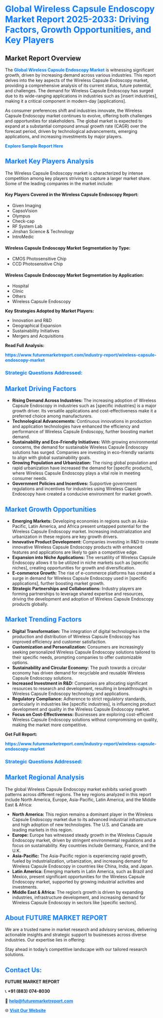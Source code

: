 <h1 style="color: #007BFF;">Global Wireless Capsule Endoscopy Market Report 2025-2033: Driving Factors, Growth Opportunities, and Key Players</h1>

<section id="overview">
<h2>Market Report Overview</h2>
<p>The <a href="https://www.futuremarketreport.com/industry-report/wireless-capsule-endoscopy-market" style="color: #007BFF; text-decoration: none;"><strong>Global Wireless Capsule Endoscopy Market</strong></a> is witnessing significant growth, driven by increasing demand across various industries. This report delves into the key aspects of the Wireless Capsule Endoscopy market, providing a comprehensive analysis of its current status, future potential, and challenges. The demand for Wireless Capsule Endoscopy has surged due to its wide-ranging applications in industries such as [insert industries], making it a critical component in modern-day [applications].</p>
<p>As consumer preferences shift and industries innovate, the Wireless Capsule Endoscopy market continues to evolve, offering both challenges and opportunities for stakeholders. The global market is expected to expand at a substantial compound annual growth rate (CAGR) over the forecast period, driven by technological advancements, emerging applications, and increasing investments by major players.</p>
</section>

<section id="overview">
<p><a href="https://www.futuremarketreport.com/request-sample/reportId=122970" style="color: #007BFF; text-decoration: none;"><strong>Explore Sample Report Here</strong></a></p>
</section>

<section id="key-players">
<h2 style="color: #007BFF;">Market Key Players Analysis</h2>
<p>The Wireless Capsule Endoscopy market is characterized by intense competition among key players striving to capture a larger market share. Some of the leading companies in the market include:</p>
<h4>Key Players Covered in the Wireless Capsule Endoscopy Report:</h4>
<ul><li>Given Imaging</li><li>CapsoVision</li><li>Olympus</li><li>Check-cap</li><li>RF System Lab</li><li>Jinshan Science &amp; Technology</li><li>IntroMedic</li></ul>
<h4>Wireless Capsule Endoscopy Market Segmentation by Type:</h4>
<ul><li>CMOS Photosensitive Chip</li><li>CCD Photosensitive Chip</li></ul>

<h4>Wireless Capsule Endoscopy Market Segmentation by Application:</h4>
<ul><li>Hospital</li><li>Clinic</li><li>Others</li><li>Wireless Capsule Endoscopy</li></ul>
<p><strong>Key Strategies Adopted by Market Players:</strong></p>
<ul>
<li>Innovation and R&D</li>
<li>Geographical Expansion</li>
<li>Sustainability Initiatives</li>
<li>Mergers and Acquisitions</li>
</ul>
</section>

<section>
<p><strong>Read Full Analysis: </strong></p><a href="https://www.futuremarketreport.com/industry-report/wireless-capsule-endoscopy-market" style="color: #007BFF; text-decoration: none;"><strong>https://www.futuremarketreport.com/industry-report/wireless-capsule-endoscopy-market</strong></a>
<h3 style="color: #007BFF;">Strategic Questions Addressed:</h3>
</section>

<section id="driving-factors">
<h2 style="color: #007BFF;">Market Driving Factors</h2>
<ul>
<li><strong>Rising Demand Across Industries:</strong> The increasing adoption of Wireless Capsule Endoscopy in industries such as [specific industries] is a major growth driver. Its versatile applications and cost-effectiveness make it a preferred choice among manufacturers.</li>
<li><strong>Technological Advancements:</strong> Continuous innovations in production and application technologies have enhanced the efficiency and performance of Wireless Capsule Endoscopy, further boosting market demand.</li>
<li><strong>Sustainability and Eco-Friendly Initiatives:</strong> With growing environmental concerns, the demand for sustainable Wireless Capsule Endoscopy solutions has surged. Companies are investing in eco-friendly variants to align with global sustainability goals.</li>
<li><strong>Growing Population and Urbanization:</strong> The rising global population and rapid urbanization have increased the demand for [specific products], where Wireless Capsule Endoscopy plays a vital role in meeting consumer needs.</li>
<li><strong>Government Policies and Incentives:</strong> Supportive government regulations and incentives for industries using Wireless Capsule Endoscopy have created a conducive environment for market growth.</li>
</ul>
</section>

<section id="growth-opportunities">
<h2 style="color: #007BFF;">Market Growth Opportunities</h2>
<ul>
<li><strong>Emerging Markets:</strong> Developing economies in regions such as Asia-Pacific, Latin America, and Africa present untapped potential for the Wireless Capsule Endoscopy market. Increasing industrialization and urbanization in these regions are key growth drivers.</li>
<li><strong>Innovative Product Development:</strong> Companies investing in R&D to create innovative Wireless Capsule Endoscopy products with enhanced features and applications are likely to gain a competitive edge.</li>
<li><strong>Expansion into Niche Applications:</strong> The versatility of Wireless Capsule Endoscopy allows it to be utilized in niche markets such as [specific niches], creating opportunities for growth and diversification.</li>
<li><strong>E-commerce Growth:</strong> The rise of e-commerce platforms has created a surge in demand for Wireless Capsule Endoscopy used in [specific applications], further boosting market growth.</li>
<li><strong>Strategic Partnerships and Collaborations:</strong> Industry players are forming partnerships to leverage shared expertise and resources, driving the development and adoption of Wireless Capsule Endoscopy products globally.</li>
</ul>
</section>

<section id="trending-factors">
<h2 style="color: #007BFF;">Market Trending Factors</h2>
<ul>
<li><strong>Digital Transformation:</strong> The integration of digital technologies in the production and distribution of Wireless Capsule Endoscopy has improved efficiency and customer satisfaction.</li>
<li><strong>Customization and Personalization:</strong> Consumers are increasingly seeking personalized Wireless Capsule Endoscopy solutions tailored to their specific needs, prompting companies to offer customizable options.</li>
<li><strong>Sustainability and Circular Economy:</strong> The push towards a circular economy has driven demand for recyclable and reusable Wireless Capsule Endoscopy solutions.</li>
<li><strong>Increased Investment in R&D:</strong> Companies are allocating significant resources to research and development, resulting in breakthroughs in Wireless Capsule Endoscopy technology and applications.</li>
<li><strong>Regulatory Compliance:</strong> Adherence to strict regulatory standards, particularly in industries like [specific industries], is influencing product development and quality in the Wireless Capsule Endoscopy market.</li>
<li><strong>Focus on Cost-Effectiveness:</strong> Businesses are exploring cost-efficient Wireless Capsule Endoscopy solutions without compromising on quality, making the market more competitive.</li>
</ul>
</section>

<section>
<p><strong>Get Full Report: </strong></p><a href="https://www.futuremarketreport.com/industry-report/wireless-capsule-endoscopy-market" style="color: #007BFF; text-decoration: none;"><strong>https://www.futuremarketreport.com/industry-report/wireless-capsule-endoscopy-market</strong></a>
<h3 style="color: #007BFF;">Strategic Questions Addressed:</h3>
</section>


<section id="regional-analysis">
<h2 style="color: #007BFF;">Market Regional Analysis</h2>
<p>The global Wireless Capsule Endoscopy market exhibits varied growth patterns across different regions. The key regions analyzed in this report include North America, Europe, Asia-Pacific, Latin America, and the Middle East & Africa:</p>
<ul>
<li><strong>North America:</strong> This region remains a dominant player in the Wireless Capsule Endoscopy market due to its advanced industrial infrastructure and high adoption of new technologies. The U.S. and Canada are leading markets in this region.</li>
<li><strong>Europe:</strong> Europe has witnessed steady growth in the Wireless Capsule Endoscopy market, driven by stringent environmental regulations and a focus on sustainability. Key countries include Germany, France, and the U.K.</li>
<li><strong>Asia-Pacific:</strong> The Asia-Pacific region is experiencing rapid growth, fueled by industrialization, urbanization, and increasing demand for Wireless Capsule Endoscopy in countries like China, India, and Japan.</li>
<li><strong>Latin America:</strong> Emerging markets in Latin America, such as Brazil and Mexico, present significant opportunities for the Wireless Capsule Endoscopy market, supported by growing industrial activities and investments.</li>
<li><strong>Middle East & Africa:</strong> The region’s growth is driven by expanding industries, infrastructure development, and increasing demand for Wireless Capsule Endoscopy in sectors like [specific sectors].</li>
</ul>
</section>

<footer>
<h2 style="color: #007BFF;">About FUTURE MARKET REPORT</h2>
<p>We are a trusted name in market research and advisory services, delivering actionable insights and strategic support to businesses across diverse industries. Our expertise lies in offering:</p>

<p>Stay ahead in today’s competitive landscape with our tailored research solutions.</p>

<h2 style="color: #007BFF;">Contact Us:</h2>
<p><strong>FUTURE MARKET REPORT</strong></p>
<p>📞 <strong>+91 (883) 074-8030</strong></p>
<p>📧 <strong><a href="mailto:help@futuremarketreport.com" style="color: #007BFF;">help@futuremarketreport.com</a></strong></p>
<p>🌐 <strong><a href="https://www.futuremarketreport.com/" style="color: #007BFF;">Visit Our Website</a></strong></p>
</footer>